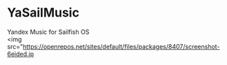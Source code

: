 # YaSailMusic
Yandex Music for Sailfish OS
<br>
<img src="https://openrepos.net/sites/default/files/packages/8407/screenshot-6eided.jp